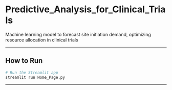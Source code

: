 # Predictive_Analysis_for_Clinical_Trials
Machine learning model to forecast site  initiation demand, optimizing resource allocation in clinical trials

---

## How to Run

```sh
# Run the Streamlit app
streamlit run Home_Page.py
```

---
